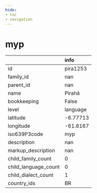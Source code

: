 ```yaml
---
hide:
- toc
- navigation
---
```

# myp
|                      | info     |
|:---------------------|:---------|
| id                   | pira1253 |
| family_id            | nan      |
| parent_id            | nan      |
| name                 | Pirahã   |
| bookkeeping          | False    |
| level                | language |
| latitude             | -6.77713 |
| longitude            | -61.8167 |
| iso639P3code         | myp      |
| description          | nan      |
| markup_description   | nan      |
| child_family_count   | 0        |
| child_language_count | 0        |
| child_dialect_count  | 1        |
| country_ids          | BR       |